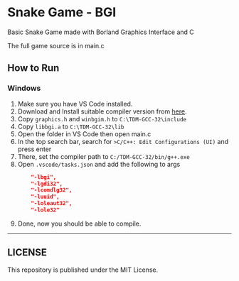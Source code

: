 # Snake Game - BGI

Basic Snake Game made with Borland Graphics Interface and C

The full game source is in main.c

## How to Run
### Windows
1. Make sure you have VS Code installed.
2. Download and Install suitable compiler version from [here](https://jmeubank.github.io/tdm-gcc/download).
3. Copy ```graphics.h``` and ```winbgim.h``` to ```C:\TDM-GCC-32\include```
4. Copy ```libbgi.a``` to ```C:\TDM-GCC-32\lib```
5. Open the folder in VS Code then open main.c
6. In the top search bar, search for ```>C/C++: Edit Configurations (UI)``` and press enter
7. There, set the compiler path to ```C:/TDM-GCC-32/bin/g++.exe```
8. Open ```.vscode/tasks.json``` and add the following to args
    ```json
        "-lbgi",
        "-lgdi32", 
        "-lcomdlg32", 
        "-luuid", 
        "-loleaut32", 
        "-lole32"
    ```
9. Done, now you should be able to compile.

----
## LICENSE
This repository is published under the MIT License.

